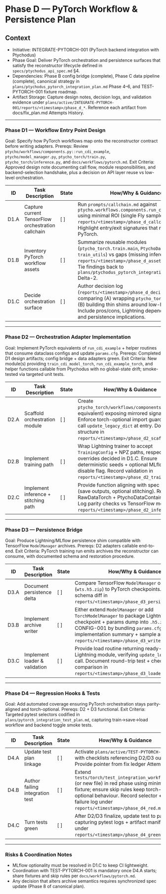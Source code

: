 # Phase D — PyTorch Workflow & Persistence Plan

## Context
- Initiative: INTEGRATE-PYTORCH-001 (PyTorch backend integration with Ptychodus)
- Phase Goal: Deliver PyTorch orchestration and persistence surfaces that satisfy the reconstructor lifecycle defined in `specs/ptychodus_api_spec.md` §4.
- Dependencies: Phase B config bridge (complete), Phase C data pipeline (complete), canonical strategy in `plans/ptychodus_pytorch_integration_plan.md` Phase 4–6, and TEST-PYTORCH-001 fixture roadmap.
- Artifact Storage: Capture design notes, decision logs, and validation evidence under `plans/active/INTEGRATE-PYTORCH-001/reports/<timestamp>/phase_d_*`. Reference each artifact from docs/fix_plan.md Attempts History.

---

### Phase D1 — Workflow Entry Point Design
Goal: Specify how PyTorch workflows map onto the reconstructor contract before writing adapters.
Prereqs: Review `ptycho/workflows/components.py::run_cdi_example`, `ptycho/model_manager.py`, `ptycho_torch/train.py`, `ptycho_torch/inference.py`, and `docs/workflows/pytorch.md`.
Exit Criteria: Approved design note documenting call flow, module responsibilities, and backend-selection handshake, plus a decision on API layer reuse vs low-level orchestration.

| ID | Task Description | State | How/Why & Guidance |
| --- | --- | --- | --- |
| D1.A | Capture current TensorFlow orchestration callchain | [ ] | Run `prompts/callchain.md` against `ptycho.workflows.components.run_cdi_example` using minimal ROI (single Fly sample). Save under `reports/<timestamp>/phase_d_callchain.md`. Highlight entry/exit signatures that must mirror in PyTorch. |
| D1.B | Inventory PyTorch workflow assets | [ ] | Summarize reusable modules (`ptycho_torch.train.main`, `PtychoDataModule`, `train_utils`) vs gaps (missing inference CLI) in `reports/<timestamp>/phase_d_asset_inventory.md`. Tie findings back to `plans/ptychodus_pytorch_integration_plan.md` Delta-2. |
| D1.C | Decide orchestration surface | [ ] | Author decision log (`reports/<timestamp>/phase_d_decision.md`) comparing (A) wrapping `ptycho_torch/api/*` vs (B) building thin shims around low-level modules. Include pros/cons, Lightning dependency policy, and persistence implications. |

---

### Phase D2 — Orchestration Adapter Implementation
Goal: Implement PyTorch equivalents of `run_cdi_example` + helper routines that consume dataclass configs and update `params.cfg`.
Prereqs: Completed D1 design artifacts; config bridge + data adapters green.
Exit Criteria: New module(s) providing `train_cdi_model_torch`, `run_cdi_example_torch`, and helper functions callable from Ptychodus with no global-state drift; smoke-tested via targeted unit tests.

| ID | Task Description | State | How/Why & Guidance |
| --- | --- | --- | --- |
| D2.A | Scaffold orchestration module | [ ] | Create `ptycho_torch/workflows/components.py` (or equivalent) exposing mirrored signatures. Enforce torch-optional import guards and call `update_legacy_dict` at entry. Document structure in `reports/<timestamp>/phase_d2_scaffold.md`. |
| D2.B | Implement training path | [ ] | Wrap Lightning trainer to accept `TrainingConfig` + NPZ paths, respecting overrides decided in D1.C. Ensure deterministic seeds + optional MLflow disable flag. Record validation in `reports/<timestamp>/phase_d2_training.md`. |
| D2.C | Implement inference + stitching path | [ ] | Provide function aligning with spec §4.5 (save outputs, optional stitching). Reuse RawDataTorch + PtychoDataContainerTorch. Log parity checks vs TensorFlow metrics in `reports/<timestamp>/phase_d2_inference.md`. |

---

### Phase D3 — Persistence Bridge
Goal: Produce Lightning/MLflow persistence shim compatible with TensorFlow `ModelManager` archives.
Prereqs: D2 adapters callable end-to-end.
Exit Criteria: PyTorch training run emits archives the reconstructor can consume, with documented schema and restoration procedure.

| ID | Task Description | State | How/Why & Guidance |
| --- | --- | --- | --- |
| D3.A | Document persistence delta | [ ] | Compare TensorFlow `ModelManager` outputs (`wts.h5.zip`) to PyTorch checkpoints. Capture schema diff in `reports/<timestamp>/phase_d3_persistence_gap.md`. |
| D3.B | Implement archive writer | [ ] | Either extend `ModelManager` or add `TorchModelManager` to package Lightning checkpoint + params dump into `.h5.zip`. Respect CONFIG-001 by bundling `params.cfg`. Record implementation summary + sample archive tree in `reports/<timestamp>/phase_d3_writer.md`. |
| D3.C | Implement loader & validation | [ ] | Provide load routine returning ready-to-run Lightning module, verifying `update_legacy_dict` call. Document round-trip test + checksum comparison in `reports/<timestamp>/phase_d3_loader.md`. |

---

### Phase D4 — Regression Hooks & Tests
Goal: Add automated coverage ensuring PyTorch orchestration stays parity-aligned and torch-optional.
Prereqs: D2 + D3 functional.
Exit Criteria: Targeted pytest selectors codified in `plans/pytorch_integration_test_plan.md`, capturing train→save→load workflow and backend toggle smoke tests.

| ID | Task Description | State | How/Why & Guidance |
| --- | --- | --- | --- |
| D4.A | Update test plan linkage | [ ] | Activate `plans/active/TEST-PYTORCH-001` with checklists referencing D2/D3 outputs. Provide pointer from fix ledger Attempt log. |
| D4.B | Author failing integration test | [ ] | Extend `tests/torch/test_integration_workflow.py` (or new file) in red phase using minimal fixture; ensure skip rules keep torch-optional behaviour. Record selector + failure log under `reports/<timestamp>/phase_d4_red.md`. |
| D4.C | Turn tests green | [ ] | After D2/D3 finalize, update test to pass, capturing pytest logs + artifact manifests under `reports/<timestamp>/phase_d4_green.md`. |

---

### Risks & Coordination Notes
- MLflow optionality must be resolved in D1.C to keep CI lightweight.
- Coordination with TEST-PYTORCH-001 is mandatory once D4.A starts; share fixtures and skip rules per `docs/workflows/pytorch.md`.
- Any decision that alters archive semantics requires synchronized spec update (Phase 8 of canonical plan).
